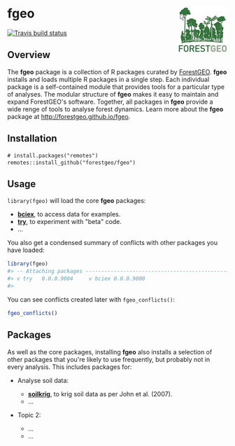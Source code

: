 
<!-- README.md is generated from README.Rmd. Please edit that file -->
fgeo <img src="inst/figures/logo.png" align="right" />
======================================================

[![Travis build status](https://travis-ci.org/forestgeo/fgeo.svg?branch=master)](https://travis-ci.org/forestgeo/fgeo)

Overview
--------

The **fgeo** package is a collection of R packages curated by [ForestGEO](http://www.forestgeo.si.edu/). **fgeo** installs and loads multiple R packages in a single step. Each individual package is a self-contained module that provides tools for a particular type of analyses. The modular structure of **fgeo** makes it easy to maintain and expand ForestGEO's software. Together, all packages in **fgeo** provide a wide renge of tools to analyse forest dynamics. Learn more about the **fgeo** package at <http://forestgeo.github.io/fgeo>.

Installation
------------

    # install.packages("remotes")
    remotes::install_github("forestgeo/fgeo")

Usage
-----

`library(fgeo)` will load the core **fgeo** packages:

-   [**bciex**](https://forestgeo.github.io/bciex/), to access data for examples.
-   [**try**](https://forestgeo.github.io/try/), to experiment with "beta" code.
-   ...

You also get a condensed summary of conflicts with other packages you have loaded:

``` r
library(fgeo)
#> -- Attaching packages ---------------------------------------------------- fgeo 0.0.0.9000 --
#> v try   0.0.0.9004     v bciex 0.0.0.9000
#> 
```

You can see conflicts created later with `fgeo_conflicts()`:

``` r
fgeo_conflicts()
```

Packages
--------

As well as the core packages, installing **fgeo** also installs a selection of other packages that you're likely to use frequently, but probably not in every analysis. This includes packages for:

-   Analyse soil data:

    -   [**soilkrig**](https://forestgeo.github.io/soilkrig/), to krig soil data as per John et al. (2007).
    -   ...

-   Topic 2:

    -   ...
    -   ...
